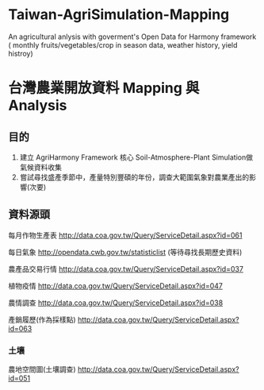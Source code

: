# Taiwan-AgriSimulation-Mapping
An agricultural anlysis with goverment's Open Data for Harmony framework ( monthly fruits/vegetables/crop in season data, weather history, yield histroy)

# 台灣農業開放資料 Mapping 與 Analysis

## 目的
1. 建立 AgriHarmony Framework 核心 Soil-Atmosphere-Plant Simulation做氣候資料收集
2. 嘗試尋找盛產季節中，產量特別豐碩的年份，調查大範圍氣象對農業產出的影響(次要)

## 資料源頭

每月作物生產表
http://data.coa.gov.tw/Query/ServiceDetail.aspx?id=061

每日氣象
http://opendata.cwb.gov.tw/statisticlist
(等待尋找長期歷史資料)

農產品交易行情
http://data.coa.gov.tw/Query/ServiceDetail.aspx?id=037

植物疫情
http://data.coa.gov.tw/Query/ServiceDetail.aspx?id=047

農情調查
http://data.coa.gov.tw/Query/ServiceDetail.aspx?id=038

產銷履歷(作為採樣點)
http://data.coa.gov.tw/Query/ServiceDetail.aspx?id=063

### 土壤
農地空間圖(土壤調查)
http://data.coa.gov.tw/Query/ServiceDetail.aspx?id=051
